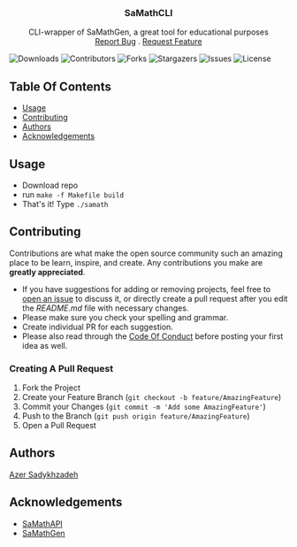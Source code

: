 <br/>
<p align="center">
  <h3 align="center">SaMathCLI</h3>

  <p align="center">
    CLI-wrapper of SaMathGen, a great tool for educational purposes
    <br/>
    <a href="https://github.com/Sadykhzadeh/samathcli/issues">Report Bug</a>
    .
    <a href="https://github.com/Sadykhzadeh/samathcli/issues">Request Feature</a>
  </p>
</p>

![Downloads](https://img.shields.io/github/downloads/Sadykhzadeh/samathcli/total) ![Contributors](https://img.shields.io/github/contributors/Sadykhzadeh/samathcli?color=dark-green) ![Forks](https://img.shields.io/github/forks/Sadykhzadeh/samathcli?style=social) ![Stargazers](https://img.shields.io/github/stars/Sadykhzadeh/samathcli?style=social) ![Issues](https://img.shields.io/github/issues/Sadykhzadeh/samathcli) ![License](https://img.shields.io/github/license/Sadykhzadeh/samathcli) 

## Table Of Contents

* [Usage](#usage)
* [Contributing](#contributing)
* [Authors](#authors)
* [Acknowledgements](#acknowledgements)

## Usage

* Download repo
* run `make -f Makefile build`
* That's it! Type `./samath`

## Contributing

Contributions are what make the open source community such an amazing place to be learn, inspire, and create. Any contributions you make are **greatly appreciated**.
* If you have suggestions for adding or removing projects, feel free to [open an issue](https://github.com/Sadykhzadeh/samathcli/issues/new) to discuss it, or directly create a pull request after you edit the *README.md* file with necessary changes.
* Please make sure you check your spelling and grammar.
* Create individual PR for each suggestion.
* Please also read through the [Code Of Conduct](https://github.com/Sadykhzadeh/samathcli/blob/main/CODE_OF_CONDUCT.md) before posting your first idea as well.

### Creating A Pull Request

1. Fork the Project
2. Create your Feature Branch (`git checkout -b feature/AmazingFeature`)
3. Commit your Changes (`git commit -m 'Add some AmazingFeature'`)
4. Push to the Branch (`git push origin feature/AmazingFeature`)
5. Open a Pull Request

## Authors

[Azer Sadykhzadeh](https://github.com/Sadykhzadeh)

## Acknowledgements

* [SaMathAPI](https://github.com/Sadykhzadeh/samathapi)
* [SaMathGen](https://github.com/Sadykhzadeh/samathgen)
